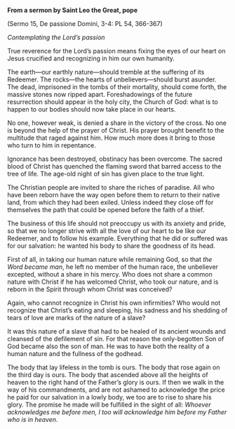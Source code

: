 

**From a sermon by Saint Leo the Great, pope**

(Sermo 15, De passione Domini, 3-4: PL 54, 366-367)

_Contemplating the Lord’s passion_

True reverence for the Lord’s passion means fixing the eyes of our heart on Jesus crucified and recognizing in him our own humanity.

The earth—our earthly nature—should tremble at the suffering of its Redeemer. The rocks—the hearts of unbelievers—should burst asunder. The dead, imprisoned in the tombs of their mortality, should come forth, the massive stones now ripped apart. Foreshadowings of the future resurrection should appear in the holy city, the Church of God: what is to happen to our bodies should now take place in our hearts.

No one, however weak, is denied a share in the victory of the cross. No one is beyond the help of the prayer of Christ. His prayer brought benefit to the multitude that raged against him. How much more does it bring to those who turn to him in repentance.

Ignorance has been destroyed, obstinacy has been overcome. The sacred blood of Christ has quenched the flaming sword that barred access to the tree of life. The age-old night of sin has given place to the true light.

The Christian people are invited to share the riches of paradise. All who have been reborn have the way open before them to return to their native land, from which they had been exiled. Unless indeed they close off for themselves the path that could be opened before the faith of a thief.

The business of this life should not preoccupy us with its anxiety and pride, so that we no longer strive with all the love of our heart to be like our Redeemer, and to follow his example. Everything that he did or suffered was for our salvation: he wanted his body to share the goodness of its head.

First of all, in taking our human nature while remaining God, so that _the Word became man_, he left no member of the human race, the unbeliever excepted, without a share in his mercy. Who does not share a common nature with Christ if he has welcomed Christ, who took our nature, and is reborn in the Spirit through whom Christ was conceived?

Again, who cannot recognize in Christ his own infirmities? Who would not recognize that Christ’s eating and sleeping, his sadness and his shedding of tears of love are marks of the nature of a slave?

It was this nature of a slave that had to be healed of its ancient wounds and cleansed of the defilement of sin. For that reason the only-begotten Son of God became also the son of man. He was to have both the reality of a human nature and the fullness of the godhead.

The body that lay lifeless in the tomb is ours. The body that rose again on the third day is ours. The body that ascended above all the heights of heaven to the right hand of the Father’s glory is ours. If then we walk in the way of his commandments, and are not ashamed to acknowledge the price he paid for our salvation in a lowly body, we too are to rise to share his glory. The promise he made will be fulfilled in the sight of all: _Whoever acknowledges me before men, I too will acknowledge him before my Father who is in heaven_.

